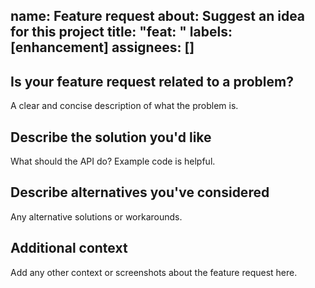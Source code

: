 name: Feature request
about: Suggest an idea for this project
title: "feat: "
labels: [enhancement]
assignees: []
---

## Is your feature request related to a problem?
A clear and concise description of what the problem is.

## Describe the solution you'd like
What should the API do? Example code is helpful.

## Describe alternatives you've considered
Any alternative solutions or workarounds.

## Additional context
Add any other context or screenshots about the feature request here.
